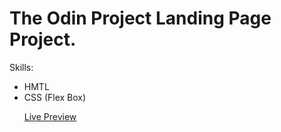 <h1>The Odin Project Landing Page Project.</h1>

<p>
  Skills:
  <ul>
  <li>HMTL</li>
  <li>CSS (Flex Box)</li>
</p>
  
 <p><a href="httpsmikecalo.github.io/landing-page">Live Preview</a> </p>
